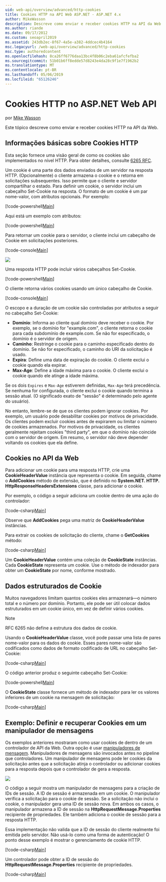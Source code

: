 ```yaml
---
uid: web-api/overview/advanced/http-cookies
title: Cookies HTTP na API Web ASP.NET - ASP.NET 4.x
author: MikeWasson
description: Descreve como enviar e receber cookies HTTP na API da Web para ASP.NET 4. x.
ms.author: riande
ms.date: 09/17/2012
ms.custom: seoapril2019
ms.assetid: 243db2ec-8f67-4a5e-a382-4ddcec4b4164
msc.legacyurl: /web-api/overview/advanced/http-cookies
msc.type: authoredcontent
ms.openlocfilehash: 8ca26ff6776daa13bc4f8b06c2eba61afcfefba2
ms.sourcegitcommit: 51b01b6ff8edde57d8243e4da28c9f1e7f1962b2
ms.translationtype: MT
ms.contentlocale: pt-BR
ms.lasthandoff: 05/06/2019
ms.locfileid: "65126246"
---
```

# <a name="http-cookies-in-aspnet-web-api"></a>Cookies HTTP no ASP.NET Web API

por [Mike Wasson](https://github.com/MikeWasson)

Este tópico descreve como enviar e receber cookies HTTP na API da Web.

## <a name="background-on-http-cookies"></a>Informações básicas sobre Cookies HTTP

Esta seção fornece uma visão geral de como os cookies são implementados no nível HTTP. Para obter detalhes, consulte [6265 RFC](http://tools.ietf.org/html/rfc6265).

Um cookie é uma parte dos dados enviados de um servidor na resposta HTTP. (Opcionalmente) o cliente armazena o cookie e o retorna em solicitações subsequentes. Isso permite que o cliente e servidor compartilhar o estado. Para definir um cookie, o servidor inclui um cabeçalho Set-Cookie na resposta. O formato de um cookie é um par nome-valor, com atributos opcionais. Por exemplo:

[!code-powershell[Main](http-cookies/samples/sample1.ps1)]

Aqui está um exemplo com atributos:

[!code-powershell[Main](http-cookies/samples/sample2.ps1)]

Para retornar um cookie para o servidor, o cliente inclui um cabeçalho de Cookie em solicitações posteriores.

[!code-console[Main](http-cookies/samples/sample3.cmd)]

![](http-cookies/_static/image1.png)

Uma resposta HTTP pode incluir vários cabeçalhos Set-Cookie.

[!code-powershell[Main](http-cookies/samples/sample4.ps1)]

O cliente retorna vários cookies usando um único cabeçalho de Cookie.

[!code-console[Main](http-cookies/samples/sample5.cmd)]

O escopo e a duração de um cookie são controladas por atributos a seguir no cabeçalho Set-Cookie:

- **Domínio**: Informa ao cliente qual domínio deve receber o cookie. Por exemplo, se o domínio for "example.com", o cliente retorna o cookie para cada subdomínio de example.com. Se não for especificado, o domínio é o servidor de origem.
- **Caminho**: Restringe o cookie para o caminho especificado dentro do domínio. Se não for especificado, o caminho do URI da solicitação é usado.
- **Expira**: Define uma data de expiração do cookie. O cliente exclui o cookie quando ela expirar.
- **Max-Age**: Define a idade máxima para o cookie. O cliente exclui o cookie quando ele atinge a idade máxima.

Se os dois `Expires` e `Max-Age` estiverem definidas, `Max-Age` terá precedência. Se nenhuma for configurada, o cliente exclui o cookie quando termina a sessão atual. (O significado exato de "sessão" é determinado pelo agente do usuário).

No entanto, lembre-se de que os clientes podem ignorar cookies. Por exemplo, um usuário pode desabilitar cookies por motivos de privacidade. Os clientes podem excluir cookies antes de expirarem ou limitar o número de cookies armazenados. Por motivos de privacidade, os clientes geralmente rejeitam cookies "third party", em que o domínio não coincide com o servidor de origem. Em resumo, o servidor não deve depender voltando os cookies que ela define.

## <a name="cookies-in-web-api"></a>Cookies no API da Web

Para adicionar um cookie para uma resposta HTTP, crie uma **CookieHeaderValue** instância que representa o cookie. Em seguida, chame o **AddCookies** método de extensão, que é definido no **System.NET. HTTP. HttpResponseHeadersExtensions** classe, para adicionar o cookie.

Por exemplo, o código a seguir adiciona um cookie dentro de uma ação do controlador:

[!code-csharp[Main](http-cookies/samples/sample6.cs)]

Observe que **AddCookies** pega uma matriz de **CookieHeaderValue** instâncias.

Para extrair os cookies de solicitação do cliente, chame o **GetCookies** método:

[!code-csharp[Main](http-cookies/samples/sample7.cs)]

Um **CookieHeaderValue** contém uma coleção de **CookieState** instâncias. Cada **CookieState** representa um cookie. Use o método de indexador para obter um **CookieState** por nome, conforme mostrado.

## <a name="structured-cookie-data"></a>Dados estruturados de Cookie

Muitos navegadores limitam quantos cookies eles armazenará&#8212;o número total e o número por domínio. Portanto, ele pode ser útil colocar dados estruturados em um cookie único, em vez de definir vários cookies.

> [!NOTE]
> RFC 6265 não define a estrutura dos dados de cookie.

Usando o **CookieHeaderValue** classe, você pode passar uma lista de pares nome-valor para os dados do cookie. Esses pares nome-valor são codificados como dados de formato codificado de URL no cabeçalho Set-Cookie:

[!code-csharp[Main](http-cookies/samples/sample8.cs)]

O código anterior produz o seguinte cabeçalho Set-Cookie:

[!code-powershell[Main](http-cookies/samples/sample9.ps1)]

O **CookieState** classe fornece um método de indexador para ler os valores inferiores de um cookie na mensagem de solicitação:

[!code-csharp[Main](http-cookies/samples/sample10.cs)]

## <a name="example-set-and-retrieve-cookies-in-a-message-handler"></a>Exemplo: Definir e recuperar Cookies em um manipulador de mensagens

Os exemplos anteriores mostraram como usar cookies de dentro de um controlador de API da Web. Outra opção é usar [manipuladores de mensagem](http-message-handlers.md). Manipuladores de mensagens são invocados antes no pipeline que controladores. Um manipulador de mensagens pode ler cookies da solicitação antes que a solicitação atinja o controlador ou adicionar cookies para a resposta depois que o controlador de gera a resposta.

![](http-cookies/_static/image2.png)

O código a seguir mostra um manipulador de mensagens para a criação de IDs de sessão. A ID de sessão é armazenada em um cookie. O manipulador verifica a solicitação para o cookie de sessão. Se a solicitação não inclui o cookie, o manipulador gera uma ID de sessão nova. Em ambos os casos, o manipulador armazena a ID de sessão na **HttpRequestMessage.Properties** recipiente de propriedades. Ele também adiciona o cookie de sessão para a resposta HTTP.

Essa implementação não valida que a ID de sessão do cliente realmente foi emitida pelo servidor. Não usá-lo como uma forma de autenticação! O ponto desse exemplo é mostrar o gerenciamento de cookie HTTP.

[!code-csharp[Main](http-cookies/samples/sample11.cs)]

Um controlador pode obter a ID de sessão do **HttpRequestMessage.Properties** recipiente de propriedades.

[!code-csharp[Main](http-cookies/samples/sample12.cs)]
